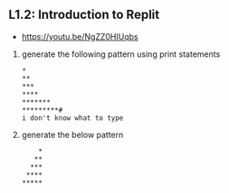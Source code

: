 ## L1.2: Introduction to Replit
- https://youtu.be/NgZZ0HIUqbs

1) generate the following pattern using print statements
    ```
    *
    **
    ***
    ****
    *******
    *********#
    i don't know what to type
    ```

2) generate the below pattern
    ```
        *
       **
      ***
     ****
    *****
    ```
    